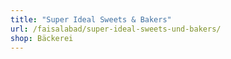 ```yaml
---
title: "Super Ideal Sweets & Bakers"
url: /faisalabad/super-ideal-sweets-und-bakers/
shop: Bäckerei
---
```

